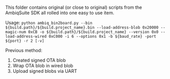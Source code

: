 This folder contains original (or close to original) scripts from the AmbiqSuite SDK all rolled into one easy to use item.

Usage: ```python ambiq_bin2board.py --bin ${build.path}/${build.project_name}.bin --load-address-blob 0x20000 --magic-num 0xCB -o ${build.path}/${build.project_name} --version 0x0 --load-address-wired 0xC000 -i 6 --options 0x1 -b ${baud_rate} -port ${port} -r 2 [-v]```

Previous method:
1. Created signed OTA blob
2. Wrap OTA blob in wired blob
3. Upload signed blobs via UART
